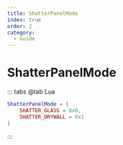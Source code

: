 ```yaml
---
title: ShatterPanelMode
index: true
order: 2
category:
  - Guide
---
```


# ShatterPanelMode
::: tabs
@tab Lua
```lua
ShatterPanelMode = {
    SHATTER_GLASS = 0x0,
    SHATTER_DRYWALL = 0x1
}
```
:::